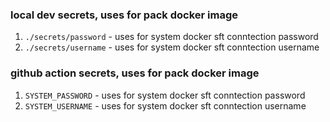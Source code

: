 ### local dev secrets, uses for pack docker image

1. `./secrets/password` - uses for system docker sft conntection password
2. `./secrets/username` - uses for system docker sft conntection username

### github action secrets, uses for pack docker image

1. `SYSTEM_PASSWORD` - uses for system docker sft conntection password
2. `SYSTEM_USERNAME` - uses for system docker sft conntection username

